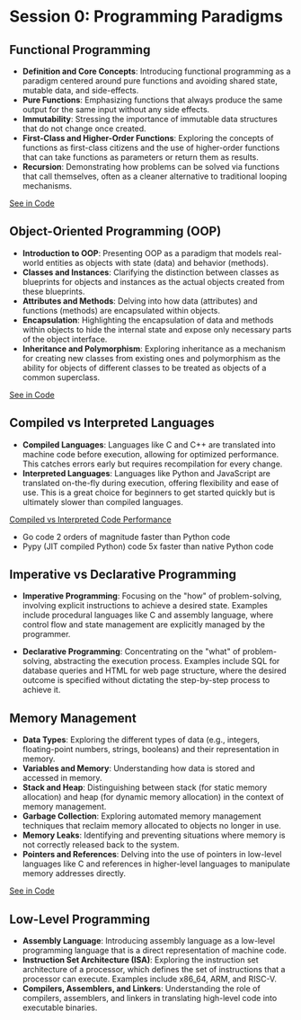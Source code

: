 # Session 0: Programming Paradigms

## Functional Programming

- **Definition and Core Concepts**: Introducing functional programming as a paradigm centered around pure functions and avoiding shared state, mutable data, and side-effects.
- **Pure Functions**: Emphasizing functions that always produce the same output for the same input without any side effects.
- **Immutability**: Stressing the importance of immutable data structures that do not change once created.
- **First-Class and Higher-Order Functions**: Exploring the concepts of functions as first-class citizens and the use of higher-order functions that can take functions as parameters or return them as results.
- **Recursion**: Demonstrating how problems can be solved via functions that call themselves, often as a cleaner alternative to traditional looping mechanisms.

[See in Code](demos/godemo/internal/paradigms/functional.go)

## Object-Oriented Programming (OOP)

- **Introduction to OOP**: Presenting OOP as a paradigm that models real-world entities as objects with state (data) and behavior (methods).
- **Classes and Instances**: Clarifying the distinction between classes as blueprints for objects and instances as the actual objects created from these blueprints.
- **Attributes and Methods**: Delving into how data (attributes) and functions (methods) are encapsulated within objects.
- **Encapsulation**: Highlighting the encapsulation of data and methods within objects to hide the internal state and expose only necessary parts of the object interface.
- **Inheritance and Polymorphism**: Exploring inheritance as a mechanism for creating new classes from existing ones and polymorphism as the ability for objects of different classes to be treated as objects of a common superclass.

[See in Code](demos/godemo/internal/paradigms/oop.go)

## Compiled vs Interpreted Languages

- **Compiled Languages**: Languages like C and C++ are translated into machine code before execution, allowing for optimized performance. This catches errors early but requires recompilation for every change.
- **Interpreted Languages**: Languages like Python and JavaScript are translated on-the-fly during execution, offering flexibility and ease of use. This is a great choice for beginners to get started quickly but is ultimately slower than compiled languages.

[Compiled vs Interpreted Code Performance](https://medium.com/swlh/compiled-vs-interpreted-code-performance-e1a63299760b)

- Go code 2 orders of magnitude faster than Python code
- Pypy (JIT compiled Python) code 5x faster than native Python code

## Imperative vs Declarative Programming

- **Imperative Programming**: Focusing on the "how" of problem-solving, involving explicit instructions to achieve a desired state. Examples include procedural languages like C and assembly language, where control flow and state management are explicitly managed by the programmer.

- **Declarative Programming**: Concentrating on the "what" of problem-solving, abstracting the execution process. Examples include SQL for database queries and HTML for web page structure, where the desired outcome is specified without dictating the step-by-step process to achieve it.

## Memory Management

- **Data Types**: Exploring the different types of data (e.g., integers, floating-point numbers, strings, booleans) and their representation in memory.
- **Variables and Memory**: Understanding how data is stored and accessed in memory.
- **Stack and Heap**: Distinguishing between stack (for static memory allocation) and heap (for dynamic memory allocation) in the context of memory management.
- **Garbage Collection**: Exploring automated memory management techniques that reclaim memory allocated to objects no longer in use.
- **Memory Leaks**: Identifying and preventing situations where memory is not correctly released back to the system.
- **Pointers and References**: Delving into the use of pointers in low-level languages like C and references in higher-level languages to manipulate memory addresses directly.

[See in Code](demos/godemo/internal/paradigms/memory.go)


## Low-Level Programming

- **Assembly Language**: Introducing assembly language as a low-level programming language that is a direct representation of machine code.
- **Instruction Set Architecture (ISA)**: Exploring the instruction set architecture of a processor, which defines the set of instructions that a processor can execute. Examples include x86_64, ARM, and RISC-V.
- **Compilers, Assemblers, and Linkers**: Understanding the role of compilers, assemblers, and linkers in translating high-level code into executable binaries.
